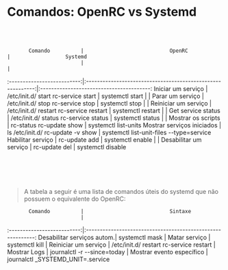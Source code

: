 # Comandos: OpenRC vs Systemd

<br> </br>

           Comando          |                            OpenRC                           |                  Systemd
                            |                                                             |
:--------------------------:|:-----------------------------------------------------------:|:----------------------------------------:
 Iniciar um serviço         | /etc/init.d/<service> start  rc-service <service> start     | systemctl start <service>
                            |                                                             |
 Parar um serviço           | /etc/init.d/<service> stop  rc-service <service> stop       | systemctl stop <service>
                            |                                                             |
 Reiniciar um serviço       | /etc/init.d/<service> restart  rc-service <service> restart | systemctl restart <service>
                            |                                                             |
 Get service status         | /etc/init.d/<service> status  rc-service <service> status   | systemctl status <service>
                            |                                                             |
 Mostrar os scripts         | rc-status  rc-update show                                   | systemctl list-units
 Mostrar serviços iniciados | ls /etc/init.d/  rc-update -v show                          | systemctl list-unit-files --type=service
 Habilitar serviço          | rc-update add <service> <runlevel>                          | systemctl enable <service>
                            |                                                             |
 Desabilitar um serviço     | rc-update del <service> <runlevel>                          | systemctl disable <service>

<br> </br>

#

> A tabela a seguir é uma lista de comandos úteis do systemd que não possuem o equivalente do OpenRC:


           Comando          |                            Sintaxe
                            |
:--------------------------:|:-----------------------------------------------------------:
 Desabilitar serviços autom.| systemctl mask <service>
                            |
 Matar    serviço           | systemctl kill <service>
                            |
 Reiniciar um serviço       | /etc/init.d/<service> restart  rc-service <service> restart
                            |
 Mostrar Logs               | journalctl -r --since=today
                            |
 Mostrar evento específico   | journalctl _SYSTEMD_UNIT=<service>.service
